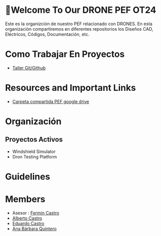 # 🤖Welcome To Our DRONE PEF OT24

Este es la organizción de nuestro PEF relacionado con DRONES. En esta organización compartiremos en diferentes repositorios los Diseños CAD, Eléctricos, Códigos, Documentación, etc.

# Como Trabajar En Proyectos
- [Taller Git/Github](https://drive.google.com/file/d/1oUX5uT2c5H6M24aiSKZ_15Bf4n1PQN_r/view?usp=sharing)

# Resources and Important Links

- [Carpeta compartida PEF google drive](https://drive.google.com/drive/folders/0ALCTUywotFMEUk9PVA)

# Organización

## Proyectos Activos

- Windshield Simulator
- Dron Testing Platform


# Guidelines

# Members

- Asesor : [Fermín Castro]()
- [Alberto Castro](https://github.com/albertocastrovill)
- [Eduardo Castro]()
- [Ana Bárbara Quintero]()

